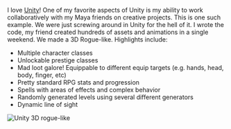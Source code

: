 I love [Unity][unity]!  One of my favorite aspects of Unity is my ability to work collaboratively with my Maya friends on creative projects.  This is one such example.  We were just screwing around in Unity for the hell of it.  I wrote the code, my friend created hundreds of assets and animations in a single weekend.  We made a 3D Rogue-like.  Highlights include:

* Multiple character classes
* Unlockable prestige classes
* Mad loot galore! Equippable to different equip targets (e.g. hands, head, body, finger, etc)
* Pretty standard RPG stats and progression
* Spells with areas of effects and complex behavior
* Randomly generated levels using several different generators
* Dynamic line of sight

![Unity 3D rogue-like](/content/images/unity3droguelike.jpg)

[unity]: http://unity3d.com